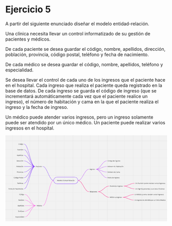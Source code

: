 # Ejercicio 5

A partir del siguiente enunciado diseñar el modelo entidad-relación.

Una clínica necesita llevar un control informatizado de su gestión de pacientes y médicos.

De cada paciente se desea guardar el código, nombre, apellidos, dirección, población, provincia, código postal, teléfono y fecha de nacimiento.

De cada médico se desea guardar el código, nombre, apellidos, teléfono y especialidad.

Se desea llevar el control de cada uno de los ingresos que el paciente hace en el hospital. Cada ingreso que realiza el paciente queda registrado en la base de datos. De cada ingreso se guarda el código de ingreso (que se incrementará automáticamente cada vez que el paciente realice un ingreso), el número de habitación y cama en la que el paciente realiza el ingreso y la fecha de ingreso.

Un médico puede atender varios ingresos, pero un ingreso solamente puede ser atendido por un único médico. Un paciente puede realizar varios ingresos en el hospital.

![Diagrama ejercicio 5](ejercicio05.png)